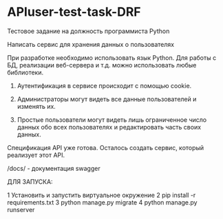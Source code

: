 # APIuser-test-task-DRF
Тестовое задание на должность программиста Python

Написать сервис для хранения данных о пользователях

При разработке необходимо использовать язык Python. Для работы с БД, реализации веб-сервера и т.д. можно использовать любые библиотеки. 

1. Аутентификация в сервисе происходит с помощью cookie.

2. Администраторы могут видеть все данные пользователей и изменять их.

3. Простые пользователи могут видеть лишь ограниченное число данных обо всех пользователях и редактировать часть своих данных.

Спецификация API уже готова. Осталось создать сервис, который реализует этот API. 


/docs/ - документация swagger

ДЛЯ ЗАПУСКА:

 1  Установить и запустить виртуальное окружение
 2  pip install -r requirements.txt
 3  python manage.py migrate
 4  python manage.py runserver
